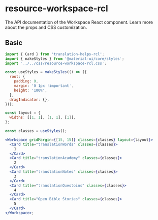 # resource-workspace-rcl

The API documentation of the Workspace React component. Learn more about the props and CSS customization.

## Basic

```jsx
import { Card } from 'translation-helps-rcl';
import { makeStyles } from '@material-ui/core/styles';
import '../../css/resource-workspace-rcl.css';

const useStyles = makeStyles(() => ({
  root: {
    padding: 0,
    margin: '0 1px !important',
    height: '100%',
  },
  dragIndicator: {},
}));

const layout = {
  widths: [[1, 1], [1, 1], [1]],
};

const classes = useStyles();

<Workspace gridMargin={[15, 15]} classes={classes} layout={layout}>
  <Card title="translationWords" classes={classes}>
    1
  </Card>
  <Card title="translationAcademy" classes={classes}>
    2
  </Card>
  <Card title="translationNotes" classes={classes}>
    3
  </Card>
  <Card title="translationQuestoins" classes={classes}>
    4
  </Card>
  <Card title="Open Bible Stories" classes={classes}>
    5
  </Card>
</Workspace>;
```
